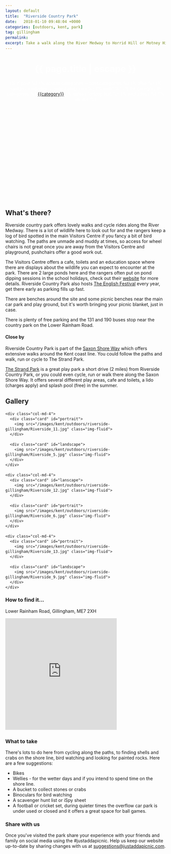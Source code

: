 ```yaml
---
layout: default
title:  "Riverside Country Park"
date:   2018-01-10 09:48:04 +0000
categories: [outdoors, kent, park]
tag: gillingham
permalink: 
excerpt: Take a walk along the River Medway to Horrid Hill or Motney Hill and enjoy some beautiful surroundings and wildlife.  Warm up at the Visitors Centre and enjoy the fantastic play equipment in the park.
---
```


<header class="post-header">
<div class="jumbotron" style="background-image:url(/images/kent/outdoors/riverside-gillingham/Riverside_4.jpg) ;color:#FFF;height:400px;">
<h1 class="post-title" itemprop="name headline">{{ page.title | escape }}</h1>
<div class="post-categories">
  {% if post %}
    {% assign categories = post.categories %}
  {% else %}
    {% assign categories = page.categories %}
  {% endif %}
  {% for category in categories %}
  <a href="{{site.baseurl}}/{{category|slugize}}">{{category}}</a>
  {% unless forloop.last %}&nbsp;{% endunless %}
  {% endfor %}
</div>
</div>
</header>

## What's there?

Riverside country park offers lovely walks and cycle rides along the River Medway.  There is a lot of wildlife here to look out for and the rangers keep a log of bird spotted in the main Visitors Centre if you fancy a bit of bird watching. The paths are unmade and muddy at times, so access for wheel chairs is not great once you are away from the Visitors Centre and playground, pushchairs offer a good work out.  

The Visitors Centre offers a cafe, toilets and an education space where there are displays about the wildlife you can expect to encounter at the park.  There are 2 large ponds here and the rangers often put on pond dipping sessions in the school holidays, check out their [website](http://www.medway.gov.uk/leisurecultureandsport/parksandplayareas/parksgardensandreserves/riversidecountrypark.aspx) for more details. Riverside Country Park also hosts [The English Festival](http://www.enjoymedway.org/events/english-festival-2018) every year, get there early as parking fills up fast.

There are benches around the site and some picnic benches near the main car park and play ground, but it's worth bringing your picnic blanket, just in case.

There is plenty of free parking and the 131 and 190 buses stop near the country park on the Lower Rainham Road.

#### Close by

Riverside Country Park is part of the [Saxon Shore Way](http://www.medway.gov.uk/pdf/walking_the_saxon_shore_way_through_medway.pdf) which offers extensive walks around the Kent coast line.  You could follow the paths and walk, run or cycle to The Strand Park.

[The Strand Park](#) is a great play park a short drive (2 miles) from Riverside Country Park, or you could even cycle, run or walk there along the Saxon Shore Way. It offers several different play areas, cafe and toilets, a lido (charges apply) and splash pool (free) in the summer.

## Gallery

<div class="container">

  <div class="row">

    <div class="col-md-4">
      <div class="card" id="portrait">
        <img src="/images/kent/outdoors/riverside-gillingham/Riverside_11.jpg" class="img-fluid">
      </div>

      <div class="card" id="landscape">
        <img src="/images/kent/outdoors/riverside-gillingham/Riverside_5.jpg" class="img-fluid">
      </div>  
    </div>

    <div class="col-md-4">
      <div class="card" id="lanscape">
        <img src="/images/kent/outdoors/riverside-gillingham/Riverside_12.jpg" class="img-fluid">
      </div>

      <div class="card" id="portrait">
        <img src="/images/kent/outdoors/riverside-gillingham/Riverside_6.jpg" class="img-fluid">
      </div>
    </div>

    <div class="col-md-4">
      <div class="card" id="portrait">
        <img src="/images/kent/outdoors/riverside-gillingham/Riverside_13.jpg" class="img-fluid">
      </div>

      <div class="card" id="landscape">
        <img src="/images/kent/outdoors/riverside-gillingham/Riverside_9.jpg" class="img-fluid">
      </div>
    </div>

  </div>      
</div>


### How to find it...

Lower Rainham Road, Gillingham, ME7 2XH

<iframe src="https://www.google.com/maps/embed?pb=!1m18!1m12!1m3!1d2489.9448746204203!2d0.595543346318481!3d51.38569118816133!2m3!1f0!2f0!3f0!3m2!1i1024!2i768!4f13.1!3m3!1m2!1s0x47d8d25fa05dcb89%3A0x95d853cdaef76220!2sRiverside+Country+Park!5e0!3m2!1sen!2suk!4v1515579542540" width="350" height="350" frameborder="0" style="border:0" allowfullscreen></iframe>

### What to take

There's lots to do here from cycling along the paths, to finding shells and crabs on the shore line, bird watching and looking for painted rocks.  Here are a few suggestions:

* Bikes
* Wellies - for the wetter days and if you intend to spend time on the shore line.
* A bucket to collect stones or crabs
* Binoculars for bird watching
* A scavenger hunt list or iSpy sheet
* A football or cricket set, during quieter times the overflow car park is under used or closed and it offers a great space for ball games.



### Share with us
Once you've visited the park share your experience with your friends and family on social media using the #justaddapicnic.  Help us keep our website up-to-date by sharing changes with us at suggestions@justaddapicnic.com. 
